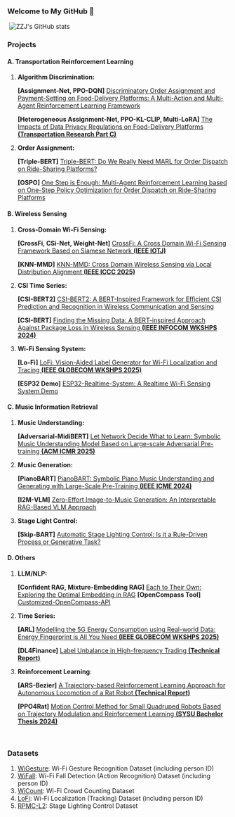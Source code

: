 ### Welcome to My GitHub 👋   

​                                                                                  ![ZZJ's GitHub stats](https://github-readme-stats.vercel.app/api?username=RS2002&theme=tokyonight&rank_icon=percentile)       



### Projects

#### A. Transportation Reinforcement Learning

1. **Algorithm Discrimination:** 

   **[Assignment-Net, PPO-DQN]** [Discriminatory Order Assignment and Payment-Setting on Food-Delivery Platforms: A Multi-Action and Multi-Agent Reinforcement Learning Framework](https://github.com/RS2002/Discriminatory-Food-Delivery)

   **[Heterogeneous Assignment-Net, PPO-KL-CLIP, Multi-LoRA]** [The Impacts of Data Privacy Regulations on Food-Delivery Platforms **(Transportation Research Part C)**](https://github.com/RS2002/GDPR-Food-Delivery)

2. **Order Assignment:**

   **[Triple-BERT]** [Triple-BERT: Do We Really Need MARL for Order Dispatch on Ride-Sharing Platforms?](https://github.com/RS2002/Triple-BERT)

   **[OSPO]** [One Step is Enough: Multi-Agent Reinforcement Learning based on One-Step Policy Optimization for Order Dispatch on Ride-Sharing Platforms](https://github.com/RS2002/OSPO)



#### B. Wireless Sensing

1. **Cross-Domain Wi-Fi Sensing:**

   **[CrossFi, CSi-Net, Weight-Net]** [CrossFi: A Cross Domain Wi-Fi Sensing Framework Based on Siamese Network **(IEEE IOTJ)**](https://github.com/RS2002/CrossFi)

   **[KNN-MMD]** [KNN-MMD: Cross Domain Wireless Sensing via Local Distribution Alignment **(IEEE ICCC 2025)**](https://github.com/RS2002/KNN-MMD)

2. **CSI Time Series:**

   **[CSI-BERT2]** [CSI-BERT2: A BERT-Inspired Framework for Efficient CSI Prediction and Recognition in Wireless Communication and Sensing](https://github.com/RS2002/CSI-BERT2)

   **[CSI-BERT]** [Finding the Missing Data: A BERT-inspired Approach Against Package Loss in Wireless Sensing **(IEEE INFOCOM WKSHPS 2024)**](https://github.com/RS2002/CSI-BERT)

3. **Wi-Fi Sensing System:**

   **[Lo-Fi]** [LoFi: Vision-Aided Label Generator for Wi-Fi Localization and Tracing **(IEEE GLOBECOM WKSHPS 2025)**](https://github.com/RS2002/LoFi)

   **[ESP32 Demo]** [ESP32-Realtime-System: A Realtime Wi-Fi Sensing System Demo](https://github.com/RS2002/ESP32-Realtime-System)



#### C. Music Information Retrieval

1. **Music Understanding:**

   **[Adversarial-MidiBERT]** [Let Network Decide What to Learn: Symbolic Music Understanding Model Based on Large-scale Adversarial Pre-training **(ACM ICMR 2025)**](https://github.com/RS2002/Adversarial-MidiBERT)

2. **Music Generation:**

   **[PianoBART]** [PianoBART: Symbolic Piano Music Understanding and Generating with Large-Scale Pre-Training **(IEEE ICME 2024)**](https://github.com/RS2002/PianoBart)

   **[I2M-VLM]** [Zero-Effort Image-to-Music Generation: An Interpretable RAG-Based VLM Approach](https://github.com/RS2002/Image2Music)

3. **Stage Light Control:**

   **[Skip-BART]** [Automatic Stage Lighting Control: Is it a Rule-Driven Process or Generative Task?](https://github.com/RS2002/Skip-BART)



#### D. Others

1. **LLM/NLP:** 

   **[Confident RAG, Mixture-Embedding RAG]** [Each to Their Own: Exploring the Optimal Embedding in RAG](https://github.com/RS2002/Confident-RAG)
   **[OpenCompass Tool]** [Customized-OpenCompass-API](https://github.com/RS2002/Customized-OpenCompass-API)

2. **Time Series:** 

   **[ARL]** [Modelling the 5G Energy Consumption using Real-world Data: Energy Fingerprint is All You Need **(IEEE GLOBECOM WKSHPS 2025)**](https://github.com/RS2002/ARL)

   **[DL4Finance]** [Label Unbalance in High-frequency Trading **(Technical Report)**](https://github.com/RS2002/Label-Unbalance-in-High-Frequency-Trading)

3. **Reinforcement Learning**:

   **[ARS-Bezier]** [A Trajectory-based Reinforcement Learning Approach for Autonomous Locomotion of a Rat Robot **(Technical Report)**](https://github.com/RS2002/ARS-Bezier)

   **[PPO4Rat]** [Motion Control Method for Small Quadruped Robots Based on Trajectory Modulation and Reinforcement Learning **(SYSU Bachelor Thesis 2024)**](https://github.com/RS2002/RL-Rat)

​	

### Datasets

1. [WiGesture](https://huggingface.co/datasets/RS2002/WiGesture): Wi-Fi Gesture Recognition Dataset (including person ID)
2. [WiFall](https://huggingface.co/datasets/RS2002/WiFall): Wi-Fi Fall Detection (Action Recognition) Dataset (including person ID)
3. [WiCount](https://huggingface.co/datasets/RS2002/WiCount): Wi-Fi Crowd Counting Dataset
4. [LoFi](https://huggingface.co/datasets/RS2002/LoFi): Wi-Fi Localization (Tracking) Dataset (including person ID)
5. [RPMC-L2](https://huggingface.co/datasets/RS2002/RPMC-L2): Stage Lighting Control Dataset
